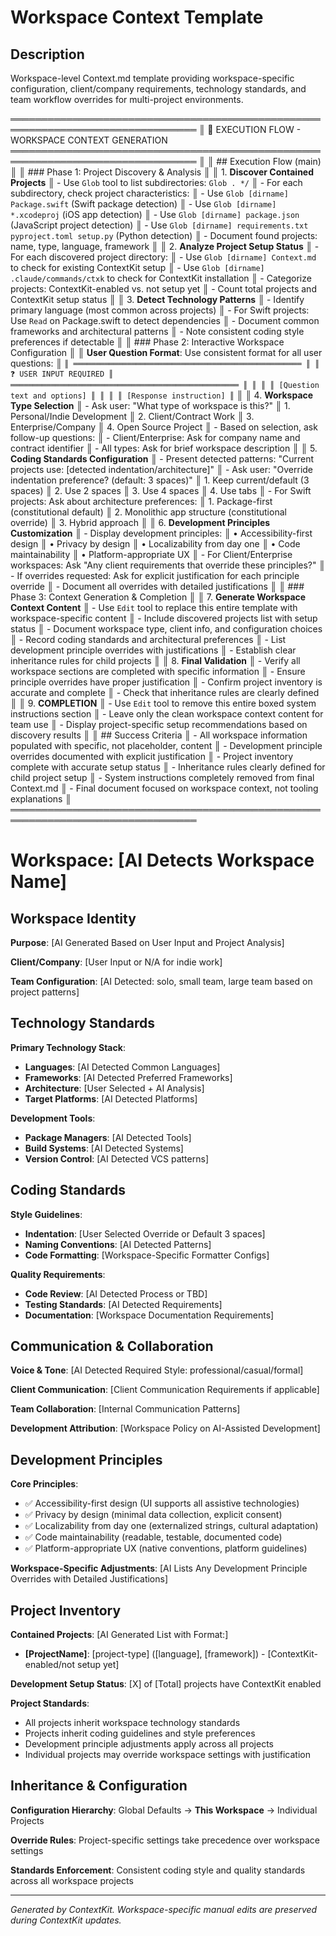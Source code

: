 # Workspace Context Template

## Description
Workspace-level Context.md template providing workspace-specific configuration, client/company requirements, technology standards, and team workflow overrides for multi-project environments.

════════════════════════════════════════════════════════════════════════════════
║ 🤖 EXECUTION FLOW - WORKSPACE CONTEXT GENERATION
════════════════════════════════════════════════════════════════════════════════
║
║ ## Execution Flow (main)
║
║ ### Phase 1: Project Discovery & Analysis
║
║ 1. **Discover Contained Projects**
║    - Use `Glob` tool to list subdirectories: `Glob . */`
║    - For each subdirectory, check project characteristics:
║      - Use `Glob [dirname] Package.swift` (Swift package detection)
║      - Use `Glob [dirname] *.xcodeproj` (iOS app detection)
║      - Use `Glob [dirname] package.json` (JavaScript project detection)
║      - Use `Glob [dirname] requirements.txt pyproject.toml setup.py` (Python detection)
║    - Document found projects: name, type, language, framework
║
║ 2. **Analyze Project Setup Status**
║    - For each discovered project directory:
║      - Use `Glob [dirname] Context.md` to check for existing ContextKit setup
║      - Use `Glob [dirname] .claude/commands/ctxk` to check for ContextKit installation
║    - Categorize projects: ContextKit-enabled vs. not setup yet
║    - Count total projects and ContextKit setup status
║
║ 3. **Detect Technology Patterns**
║    - Identify primary language (most common across projects)
║    - For Swift projects: Use `Read` on Package.swift to detect dependencies
║    - Document common frameworks and architectural patterns
║    - Note consistent coding style preferences if detectable
║
║ ### Phase 2: Interactive Workspace Configuration
║
║ **User Question Format**: Use consistent format for all user questions:
║ ```
║ ═══════════════════════════════════════════════════
║ ║ ❓ USER INPUT REQUIRED
║ ═══════════════════════════════════════════════════
║ ║
║ ║ [Question text and options]
║ ║
║ ║ [Response instruction]
║ ```
║
║ 4. **Workspace Type Selection**
║    - Ask user: "What type of workspace is this?"
║      1. Personal/Indie Development
║      2. Client/Contract Work
║      3. Enterprise/Company
║      4. Open Source Project
║    - Based on selection, ask follow-up questions:
║      - Client/Enterprise: Ask for company name and contract identifier
║      - All types: Ask for brief workspace description
║
║ 5. **Coding Standards Configuration**
║    - Present detected patterns: "Current projects use: [detected indentation/architecture]"
║    - Ask user: "Override indentation preference? (default: 3 spaces)"
║      1. Keep current/default (3 spaces)
║      2. Use 2 spaces
║      3. Use 4 spaces
║      4. Use tabs
║    - For Swift projects: Ask about architecture preferences:
║      1. Package-first (constitutional default)
║      2. Monolithic app structure (constitutional override)
║      3. Hybrid approach
║
║ 6. **Development Principles Customization**
║    - Display development principles:
║      • Accessibility-first design
║      • Privacy by design
║      • Localizability from day one
║      • Code maintainability
║      • Platform-appropriate UX
║    - For Client/Enterprise workspaces: Ask "Any client requirements that override these principles?"
║    - If overrides requested: Ask for explicit justification for each principle override
║    - Document all overrides with detailed justifications
║
║ ### Phase 3: Context Generation & Completion
║
║ 7. **Generate Workspace Context Content**
║    - Use `Edit` tool to replace this entire template with workspace-specific content
║    - Include discovered projects list with setup status
║    - Document workspace type, client info, and configuration choices
║    - Record coding standards and architectural preferences
║    - List development principle overrides with justifications
║    - Establish clear inheritance rules for child projects
║
║ 8. **Final Validation**
║    - Verify all workspace sections are completed with specific information
║    - Ensure principle overrides have proper justification
║    - Confirm project inventory is accurate and complete
║    - Check that inheritance rules are clearly defined
║
║ 9. **COMPLETION**
║    - Use `Edit` tool to remove this entire boxed system instructions section
║    - Leave only the clean workspace context content for team use
║    - Display project-specific setup recommendations based on discovery results
║
║ ## Success Criteria
║ - All workspace information populated with specific, not placeholder, content
║ - Development principle overrides documented with explicit justification
║ - Project inventory complete with accurate setup status
║ - Inheritance rules clearly defined for child project setup
║ - System instructions completely removed from final Context.md
║ - Final document focused on workspace context, not tooling explanations
║
════════════════════════════════════════════════════════════════════════════════

# Workspace: [AI Detects Workspace Name]

## Workspace Identity

**Purpose**: [AI Generated Based on User Input and Project Analysis]

**Client/Company**: [User Input or N/A for indie work]

**Team Configuration**: [AI Detected: solo, small team, large team based on project patterns]

## Technology Standards

**Primary Technology Stack**:
- **Languages**: [AI Detected Common Languages]
- **Frameworks**: [AI Detected Preferred Frameworks]
- **Architecture**: [User Selected + AI Analysis]
- **Target Platforms**: [AI Detected Platforms]

**Development Tools**:
- **Package Managers**: [AI Detected Tools]
- **Build Systems**: [AI Detected Systems]
- **Version Control**: [AI Detected VCS patterns]

## Coding Standards

**Style Guidelines**:
- **Indentation**: [User Selected Override or Default 3 spaces]
- **Naming Conventions**: [AI Detected Patterns]
- **Code Formatting**: [Workspace-Specific Formatter Configs]

**Quality Requirements**:
- **Code Review**: [AI Detected Process or TBD]
- **Testing Standards**: [AI Detected Requirements]
- **Documentation**: [Workspace Documentation Requirements]

## Communication & Collaboration

**Voice & Tone**: [AI Detected Required Style: professional/casual/formal]

**Client Communication**: [Client Communication Requirements if applicable]

**Team Collaboration**: [Internal Communication Patterns]

**Development Attribution**: [Workspace Policy on AI-Assisted Development]

## Development Principles

**Core Principles**:
- ✅ Accessibility-first design (UI supports all assistive technologies)
- ✅ Privacy by design (minimal data collection, explicit consent)
- ✅ Localizability from day one (externalized strings, cultural adaptation)
- ✅ Code maintainability (readable, testable, documented code)
- ✅ Platform-appropriate UX (native conventions, platform guidelines)

**Workspace-Specific Adjustments**:
[AI Lists Any Development Principle Overrides with Detailed Justifications]

## Project Inventory

**Contained Projects**:
[AI Generated List with Format:]
- **[ProjectName]**: [project-type] ([language], [framework]) - [ContextKit-enabled/not setup yet]

**Development Setup Status**: [X] of [Total] projects have ContextKit enabled

**Project Standards**:
- All projects inherit workspace technology standards
- Projects inherit coding guidelines and style preferences
- Development principle adjustments apply across all projects
- Individual projects may override workspace settings with justification

## Inheritance & Configuration

**Configuration Hierarchy**: Global Defaults → **This Workspace** → Individual Projects

**Override Rules**: Project-specific settings take precedence over workspace settings

**Standards Enforcement**: Consistent coding style and quality standards across all workspace projects

---
*Generated by ContextKit. Workspace-specific manual edits are preserved during ContextKit updates.*